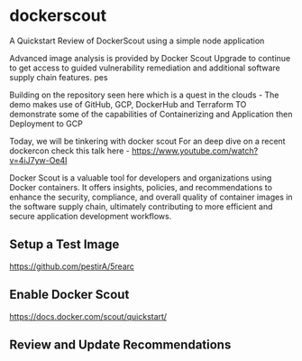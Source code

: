 # dockerscout
A Quickstart Review of DockerScout using a simple node application

Advanced image analysis is provided by Docker Scout
Upgrade to continue to get access to guided vulnerability remediation and additional software supply chain features. pes

Building on the repository seen here which is a quest in the clouds - The demo makes use of GitHub, GCP, DockerHub and Terraform TO demonstrate some of the capabilities of Containerizing and Application then Deployment to GCP

Today, we will be tinkering with docker scout
For an deep dive on a recent dockercon check this talk here - https://www.youtube.com/watch?v=4iJ7yw-Oe4I

Docker Scout is a valuable tool for developers and organizations using Docker containers. It offers insights, policies, and recommendations to enhance the security, compliance, and overall quality of container images in the software supply chain, ultimately contributing to more efficient and secure application development workflows.

## Setup a Test Image
https://github.com/pestirA/5rearc

## Enable Docker Scout
https://docs.docker.com/scout/quickstart/

## Review and Update Recommendations





